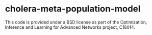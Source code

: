 # cholera-meta-population-model

This code is provided under a BSD license as part of the Optimization, Inference and Learning for Advanced Networks project, C18014.
